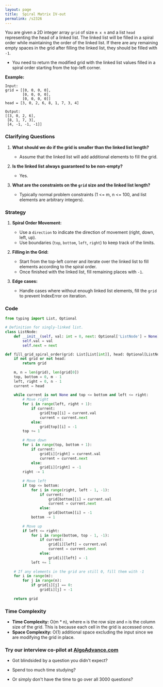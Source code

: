 ```yaml
---
layout: page
title:  Spiral Matrix IV-out
permalink: /s2326
---
```


You are given a 2D integer array `grid` of size `m x n` and a list `head` representing the head of a linked list. The linked list will be filled in a spiral order while maintaining the order of the linked list. If there are any remaining empty spaces in the grid after filling the linked list, they should be filled with `-1`.

- You need to return the modified grid with the linked list values filled in a spiral order starting from the top-left corner.
  
**Example:**
```
Input:
grid = [[0, 0, 0, 0],
        [0, 0, 0, 0],
        [0, 0, 0, 0]]
head = [3, 0, 2, 6, 8, 1, 7, 3, 4]

Output:
[[3, 0, 2, 6],
 [8, 1, 7, 3],
 [4, -1, -1, -1]]
```

### Clarifying Questions

1. **What should we do if the grid is smaller than the linked list length?**
   - Assume that the linked list will add additional elements to fill the grid.

2. **Is the linked list always guaranteed to be non-empty?**
   - Yes.

3. **What are the constraints on the `grid` size and the linked list length?**
   - Typically normal problem constraints (1 <= m, n <= 100, and list elements are arbitrary integers).

### Strategy

1. **Spiral Order Movement:**
   - Use a `direction` to indicate the direction of movement (right, down, left, up).
   - Use boundaries (`top`, `bottom`, `left`, `right`) to keep track of the limits.
   
2. **Filling in the Grid:**
   - Start from the top-left corner and iterate over the linked list to fill elements according to the spiral order.
   - Once finished with the linked list, fill remaining places with `-1`.

3. **Edge cases:**
   - Handle cases where without enough linked list elements, fill the `grid` to prevent IndexError on iteration.

### Code

```python
from typing import List, Optional

# Definition for singly-linked list.
class ListNode:
    def __init__(self, val: int = 0, next: Optional['ListNode'] = None):
        self.val = val
        self.next = next

def fill_grid_spiral_order(grid: List[List[int]], head: Optional[ListNode]) -> List[List[int]]:
    if not grid or not head:
        return grid
    
    m, n = len(grid), len(grid[0])
    top, bottom = 0, m - 1
    left, right = 0, n - 1
    current = head
    
    while current is not None and top <= bottom and left <= right:
        # Move right
        for i in range(left, right + 1):
            if current:
                grid[top][i] = current.val
                current = current.next
            else:
                grid[top][i] = -1
        top += 1
        
        # Move down
        for i in range(top, bottom + 1):
            if current:
                grid[i][right] = current.val
                current = current.next
            else:
                grid[i][right] = -1
        right -= 1
        
        # Move left
        if top <= bottom:
            for i in range(right, left - 1, -1):
                if current:
                    grid[bottom][i] = current.val
                    current = current.next
                else:
                    grid[bottom][i] = -1
            bottom -= 1
        
        # Move up
        if left <= right:
            for i in range(bottom, top - 1, -1):
                if current:
                    grid[i][left] = current.val
                    current = current.next
                else:
                    grid[i][left] = -1
            left += 1
    
    # If any elements in the grid are still 0, fill them with -1
    for i in range(m):
        for j in range(n):
            if grid[i][j] == 0:
                grid[i][j] = -1
    
    return grid
```

### Time Complexity

- **Time Complexity:** O(m * n), where `m` is the row size and `n` is the column size of the grid. This is because each cell in the grid is accessed once.
- **Space Complexity:** O(1) additional space excluding the input since we are modifying the grid in place.


### Try our interview co-pilot at [AlgoAdvance.com](https://algoAdvance.com)

- Got blindsided by a question you didn't expect?

- Spend too much time studying?

- Or simply don't have the time to go over all 3000 questions?

